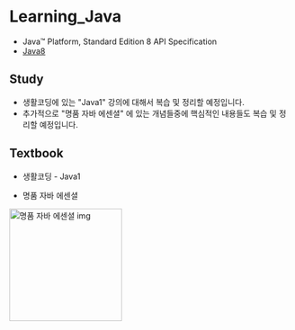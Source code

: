 # Learning_Java

- Java™ Platform, Standard Edition 8 API Specification
- [Java8](https://docs.oracle.com/javase/8/docs/api/)


## Study
- 생활코딩에 있는 "Java1" 강의에 대해서 복습 및 정리할 예정입니다.
- 추가적으로 "명품 자바 에센셜" 에 있는 개념들중에 핵심적인 내용들도 복습 및 정리할 예정입니다.


## Textbook
- 생활코딩 - Java1

- 명품 자바 에센셜

<img width="200" alt="명품 자바 에센셜 img" src="https://www.google.com/url?sa=i&url=http%3A%2F%2Fwww.yes24.com%2FProduct%2FGoods%2F63041975&psig=AOvVaw3R0Mwy5AQvfQdDvtPeOhCv&ust=1649747750842000&source=images&cd=vfe&ved=0CAoQjRxqFwoTCLDUube7i_cCFQAAAAAdAAAAABAD">
